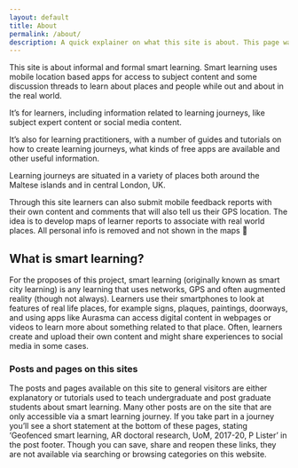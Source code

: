 ```yaml
---
layout: default
title: About
permalink: /about/
description: A quick explainer on what this site is about. This page was intended to explain to both the casual reader as well as students or staff involved in the research what smart learning was in the context of the doctoral project.
---
```


This site is about informal and formal smart learning. Smart learning uses mobile location based apps for access to subject content and some discussion threads to learn about places and people while out and about in the real world.

It’s for learners, including information related to learning journeys, like subject expert content or social media content.

It’s also for learning practitioners, with a number of guides and tutorials on how to create learning journeys, what kinds of free apps are available and other useful information.

Learning journeys are situated in a variety of places both around the Maltese islands and in central London, UK.

Through this site learners can also submit mobile feedback reports with their own content and comments that will also tell us their GPS location. The idea is to develop maps of learner reports to associate with real world places. All personal info is removed and not shown in the maps 🙂

## What is smart learning?
For the proposes of this project, smart learning (originally known as smart city learning) is any learning that uses networks, GPS and often augmented reality (though not always). Learners use their smartphones to look at features of real life places, for example signs, plaques, paintings, doorways, and using apps like Aurasma can access digital content in webpages  or videos to learn more about something related to that place. Often, learners create and upload their own content and might share experiences to social media in some cases.

### Posts and pages on this sites
The posts and pages available on this site to general visitors are either explanatory or tutorials used to teach undergraduate and post graduate students about smart learning. Many other posts are on the site that are only accessible via a smart learning journey. If you take part in a journey you’ll see a short statement at the bottom of these pages, stating ‘Geofenced smart learning, AR doctoral research, UoM, 2017-20, P Lister’ in the post footer. Though you can save, share and reopen these links, they are not available via searching or browsing categories on this website.



